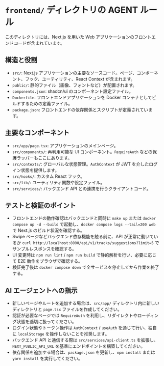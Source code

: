 # `frontend/` ディレクトリの AGENT ルール

このディレクトリには、Next.js を用いた Web アプリケーションのフロントエンドコードが含まれています。

## 構造と役割

- `src/`: Next.js アプリケーションの主要なソースコード。ページ、コンポーネント、フック、ユーティリティ、React Context が含まれます。
- `public/`: 静的ファイル（画像、フォントなど）が配置されます。
- `components.json`: shadcn/ui のコンポーネント設定ファイル。
- `Dockerfile`: フロントエンドアプリケーションを Docker コンテナとしてビルドするための定義ファイル。
- `package.json`: フロントエンドの依存関係とスクリプトが定義されています。

## 主要なコンポーネント

- `src/app/page.tsx`: アプリケーションのメインページ。
- `src/components/`: 再利用可能な UI コンポーネント。`RequireAuth` などの保護ラッパーもここにあります。
- `src/contexts/`: グローバルな状態管理。`AuthContext` が JWT を介したログイン状態を提供します。
- `src/hooks/`: カスタム React フック。
- `src/lib/`: ユーティリティ関数や設定ファイル。
- `src/services/`: バックエンド API との連携を行うクライアントコード。

## テストと検証のポイント

- フロントエンドの動作確認はバックエンドと同時に `make up` または `docker compose up -d --build` で起動し、`docker compose logs --tail=200 web` で Next.js のビルド状況を確認する。
- Swipe ページなどバックエンド依存機能を触る前に、API が正常に動いているか `curl http://localhost:8000/api/v1/tracks/suggestions?limit=5` でサンプルレスポンスを確認する。
- UI 変更時は `npm run lint` / `npm run build` で静的解析を行い、必要に応じて E2E 動作をブラウザで確認する。
- 検証完了後は `docker compose down` で全サービスを停止してから作業を終了する。

## AI エージェントへの指示

- 新しいページやルートを追加する場合は、`src/app/` ディレクトリ内に新しいディレクトリと `page.tsx` ファイルを作成してください。
- 認証が必要なページでは `RequireAuth` を利用し、リダイレクトやローディング状態を適切に扱ってください。
- ログイン状態やトークン操作は `AuthContext` / `useAuth` を通じて行い、独自に `localStorage` を操作しないことを推奨します。
- バックエンド API と通信する際は `src/services/api-client.ts` を拡張し、`NEXT_PUBLIC_API_URL` を基準にエンドポイントを構築してください。
- 依存関係を追加する場合は、`package.json` を更新し、`npm install` または `yarn install` を実行してください。
